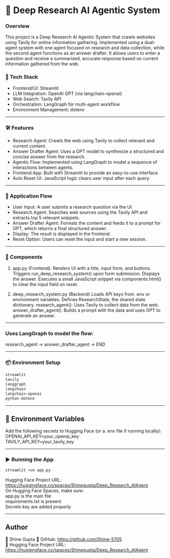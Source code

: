 
# 🧠 Deep Research AI Agentic System
### Overview
This project is a Deep Research AI Agentic System that crawls websites using Tavily for online information gathering. Implemented using a dual-agent system with one agent focused on research and data collection, while the second agent functions as an answer drafter. It allows users to enter a question and receive a summarized, accurate response based on current information gathered from the web.

### 🔧 Tech Stack
- Frontend/UI: Streamlit
- LLM Integration: OpenAI GPT (via langchain-openai)
- Web Search: Tavily API
- Orchestration: LangGraph for multi-agent workflow
- Environment Management: dotenv

---

### 🛠️ Features
- Research Agent: Crawls the web using Tavily to collect relevant and current content.
- Answer Drafter Agent: Uses a GPT model to synthesize a structured and concise answer from the research.
- Agentic Flow: Implemented using LangGraph to model a sequence of interactions between agents.
- Frontend App: Built with Streamlit to provide an easy-to-use interface.
- Auto Reset UI: JavaScript logic clears user input after each query.

---

### 🔁 Application Flow
- User Input: A user submits a research question via the UI.
- Research Agent: Searches web sources using the Tavily API and extracts top 5 relevant snippets.
- Answer Drafter Agent: Formats the content and feeds it to a prompt for GPT, which returns a final structured answer.
- Display: The result is displayed in the frontend.
- Reset Option: Users can reset the input and start a new session.

---

### 🧩 Components
1. app.py (Frontend): 
Renders UI with a title, input form, and buttons.
Triggers run_deep_research_system() upon form submission.
Displays the answer.
Executes a small JavaScript snippet via components.html() to clear the input field on reset.

2. deep_research_system.py (Backend)
Loads API keys from .env or environment variables.
Defines ResearchState, the shared state dictionary.
research_agent(): Uses Tavily to collect data from the web.
answer_drafter_agent(): Builds a prompt with the data and uses GPT to generate an answer.

---

### Uses LangGraph to model the flow:
research_agent → answer_drafter_agent → END

---

### 📦 Environment Setup
```bash
streamlit   
tavily
langgraph
langchain
langchain-openai
python-dotenv
```

---

## 🔐 Environment Variables
Add the following secrets to Hugging Face (or a .env file if running locally):   
OPENAI_API_KEY=your_openai_key   
TAVILY_API_KEY=your_tavily_key   

---

### ▶️ Running the App
```bash
streamlit run app.py
```
Hugging Face Project URL: https://huggingface.co/spaces/Shinegupta/Deep_Research_AIAgent   
On Hugging Face Spaces, make sure:   
app.py is the main file   
requirements.txt is present   
Secrets key are added properly   

---

## **Author** 
👤 Shine Gupta
🔗 GitHub: https://github.com/Shine-5705  
🔗 Hugging Face Project URL: https://huggingface.co/spaces/Shinegupta/Deep_Research_AIAgent